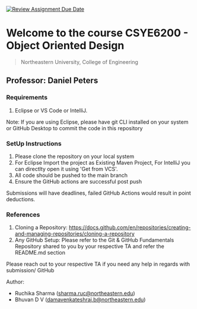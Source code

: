 [![Review Assignment Due Date](https://classroom.github.com/assets/deadline-readme-button-24ddc0f5d75046c5622901739e7c5dd533143b0c8e959d652212380cedb1ea36.svg)](https://classroom.github.com/a/q3dqhakE)

# Welcome to the course CSYE6200 - Object Oriented Design

> Northeastern University, College of Engineering

## Professor: Daniel Peters

### Requirements

1. Eclipse or VS Code or IntelliJ.

Note: If you are using Eclipse, please have git CLI installed on your system or GitHub Desktop to commit the code in this repository

### SetUp Instructions

1. Please clone the repository on your local system
2. For Eclipse Import the project as Existing Maven Project, For IntelliJ you can directlty open it using 'Get from VCS'.
3. All code should be pushed to the main branch
4. Ensure the GitHub actions are successful post push

Submissions will have deadlines, failed GitHub Actions would result in point deductions.

### References

1. Cloning a Repository: <https://docs.github.com/en/repositories/creating-and-managing-repositories/cloning-a-repository>
2. Any GitHub Setup: Please refer to the Git & GitHub Fundamentals Repository shared to you by your respective TA and refer the README.md section

Please reach out to your respective TA if you need any help in regards with submission/ GitHub

Author:

- Ruchika Sharma (sharma.ruc@northeastern.edu)
- Bhuvan D V (damavenkateshraj.b@northeastern.edu)
